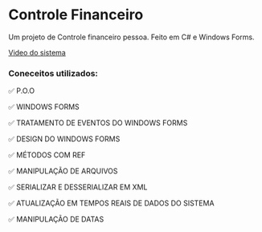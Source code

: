 # Controle Financeiro
Um projeto de Controle financeiro pessoa. Feito em C# e Windows Forms.


[Video do sistema](https://www.linkedin.com/posts/pedro-bonif%C3%A1cio-9869a9263_ol%C3%A1-hoje-postei-no-github-meu-primeiro-projeto-activity-7030213013953462272-qweV?utm_source=share&utm_medium=member_desktop)

### Coneceitos utilizados:
✅ P.O.O

✅ WINDOWS FORMS

✅ TRATAMENTO DE EVENTOS DO WINDOWS FORMS

✅ DESIGN DO WINDOWS FORMS

✅ MÉTODOS COM REF

✅ MANIPULAÇÃO DE ARQUIVOS

✅ SERIALIZAR E DESSERIALIZAR EM XML

✅ ATUALIZAÇÃO EM TEMPOS REAIS DE DADOS DO SISTEMA

✅ MANIPULAÇÃO DE DATAS
